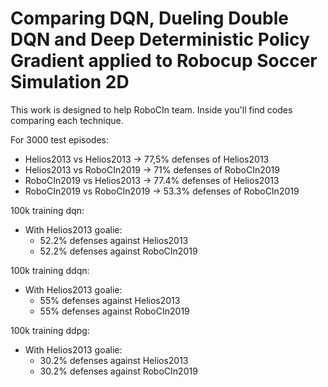 # Comparing DQN, Dueling Double DQN and Deep Deterministic Policy Gradient applied to Robocup Soccer Simulation 2D

This work is designed to help RoboCIn team.
Inside you'll find codes comparing each technique.

For 3000 test episodes:

 - Helios2013 vs Helios2013 -> 77,5% defenses of Helios2013
 - Helios2013 vs RoboCIn2019 -> 71% defenses of RoboCIn2019
 - RoboCIn2019 vs Helios2013 -> 77.4% defenses of Helios2013
 - RoboCIn2019 vs RoboCIn2019 -> 53.3% defenses of RoboCIn2019

100k training dqn:
 - With Helios2013 goalie:
    - 52.2% defenses against Helios2013
    - 52.2% defenses against RoboCIn2019

100k training ddqn:
 - With Helios2013 goalie:
    - 55% defenses against Helios2013
    - 55% defenses against RoboCIn2019

100k training ddpg:
 - With Helios2013 goalie:
    - 30.2% defenses against Helios2013
    - 30.2% defenses against RoboCIn2019

